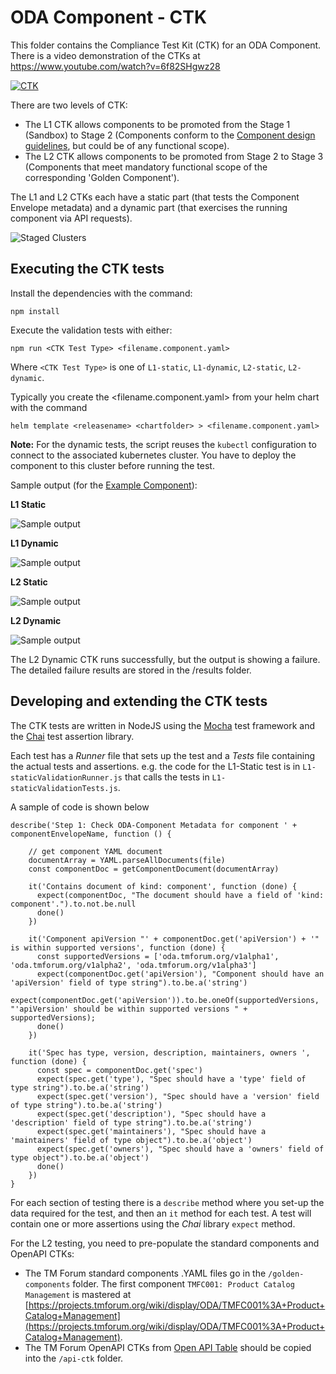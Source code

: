 # ODA Component - CTK

This folder contains the  Compliance Test Kit (CTK) for an ODA Component. There is a video demonstration of the CTKs at https://www.youtube.com/watch?v=6f82SHgwz28

 [![CTK](https://img.youtube.com/vi/6f82SHgwz28/0.jpg)](https://www.youtube.com/watch?v=6f82SHgwz28)

There are two levels of CTK: 
* The L1 CTK allows components to be promoted from the Stage 1 (Sandbox) to Stage 2 (Components conform to the [Component design guidelines](https://github.com/tmforum-oda/oda-ca-docs/blob/master/ODAComponentDesignGuidelines.md), but could be of any functional scope). 
* The L2 CTK allows components to be promoted from Stage 2 to Stage 3 (Components that meet mandatory functional scope of the corresponding 'Golden Component').

The L1 and L2 CTKs each have a static part (that tests the Component Envelope metadata) and a dynamic part (that exercises the running component via API requests).

![Staged Clusters](StagedClusters.png)


## Executing the CTK tests


Install the dependencies with the command:

``` 
npm install
```

Execute the validation tests with either:

```
npm run <CTK Test Type> <filename.component.yaml>
```

Where `<CTK Test Type>` is one of `L1-static`, `L1-dynamic`, `L2-static`, `L2-dynamic`.


Typically you create the <filename.component.yaml> from your helm chart with the command

```
helm template <releasename> <chartfolder> > <filename.component.yaml>
```


**Note:** For the dynamic tests, the script reuses the `kubectl` configuration to connect to the associated kubernetes cluster. You have to deploy the component to this cluster before running the test.


Sample output (for the [Example Component](https://github.com/tmforum-oda/oda-ca-docs/tree/master/examples/Security-Role)):

**L1 Static**

![Sample output](sampleOutput-L1-static.png)

**L1 Dynamic**

![Sample output](sampleOutput-L1-dynamic.png)

**L2 Static**

![Sample output](sampleOutput-L2-static.png)

**L2 Dynamic** 

![Sample output](sampleOutput-L2-dynamic.png)


The L2 Dynamic CTK runs successfully, but the output is showing a failure. The detailed failure results are stored in the /results folder.


## Developing and extending the CTK tests

The CTK tests are written in NodeJS using the [Mocha](https://mochajs.org/) test framework and the [Chai](https://www.chaijs.com/) test assertion library. 

Each test has a *Runner* file that sets up the test and a *Tests* file containing the actual tests and assertions. e.g. the code for the L1-Static test is in `L1-staticValidationRunner.js` that calls the tests in `L1-staticValidationTests.js`.

A sample of code is shown below 

```
describe('Step 1: Check ODA-Component Metadata for component ' + componentEnvelopeName, function () {

    // get component YAML document
    documentArray = YAML.parseAllDocuments(file)
    const componentDoc = getComponentDocument(documentArray)

    it('Contains document of kind: component', function (done) {
      expect(componentDoc, "The document should have a field of 'kind: component'.").to.not.be.null
      done()
    })

    it('Component apiVersion "' + componentDoc.get('apiVersion') + '" is within supported versions', function (done) {
      const supportedVersions = ['oda.tmforum.org/v1alpha1', 'oda.tmforum.org/v1alpha2', 'oda.tmforum.org/v1alpha3']
      expect(componentDoc.get('apiVersion'), "Component should have an 'apiVersion' field of type string").to.be.a('string')
      expect(componentDoc.get('apiVersion')).to.be.oneOf(supportedVersions, "'apiVersion' should be within supported versions " + supportedVersions);
      done()
    })

    it('Spec has type, version, description, maintainers, owners ', function (done) {
      const spec = componentDoc.get('spec')
      expect(spec.get('type'), "Spec should have a 'type' field of type string").to.be.a('string')
      expect(spec.get('version'), "Spec should have a 'version' field of type string").to.be.a('string')
      expect(spec.get('description'), "Spec should have a 'description' field of type string").to.be.a('string')
      expect(spec.get('maintainers'), "Spec should have a 'maintainers' field of type object").to.be.a('object')
      expect(spec.get('owners'), "Spec should have a 'owners' field of type object").to.be.a('object')
      done()
    })
}
```


For each section of testing there is a `describe` method where you set-up the data required for the test, and then an `it` method for each test. A test will contain one or more assertions using the *Chai* library `expect` method.



For the L2 testing, you need to pre-populate the standard components and OpenAPI CTKs:
* The TM Forum standard components .YAML files go in the `/golden-components` folder. The first component `TMFC001: Product Catalog Management` is mastered at  [https://projects.tmforum.org/wiki/display/ODA/TMFC001%3A+Product+Catalog+Management](https://projects.tmforum.org/wiki/display/ODA/TMFC001%3A+Product+Catalog+Management).
* The TM Forum OpenAPI CTKs from [Open API Table](https://projects.tmforum.org/wiki/display/API/Open+API+Table) should be copied into the `/api-ctk` folder.


